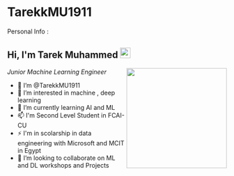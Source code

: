 # TarekkMU1911
Personal Info :
<h2>Hi, I'm Tarek Muhammed <img src="https://github.githubassets.com/images/mona-whisper.gif" height="24" /></h2>
<img align='right' src="https://media.giphy.com/media/836HiJc7pgzy8iNXCn/giphy.gif" width="230" />
<p><em>Junior Machine Learning Engineer </em>

- 👋 I’m @TarekkMU1911
- 👀 I’m interested in machine , deep learning
- 🌱 I’m currently learning AI and ML
- 📫 I'm Second Level Student in FCAI-CU
- ⚡ I'm in scolarship in data engineering with Microsoft and MCIT in Egypt
- 💞️ I’m looking to collaborate on ML and DL workshops and Projects
  
  

